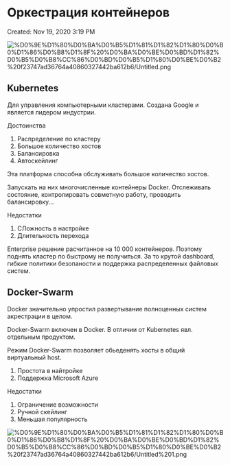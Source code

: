 # Оркестрация контейнеров

Created: Nov 19, 2020 3:19 PM

![%D0%9E%D1%80%D0%BA%D0%B5%D1%81%D1%82%D1%80%D0%B0%D1%86%D0%B8%D1%8F%20%D0%BA%D0%BE%D0%BD%D1%82%D0%B5%D0%B8%CC%86%D0%BD%D0%B5%D1%80%D0%BE%D0%B2%20f23747ad36764a40860327442ba612b6/Untitled.png](%D0%9E%D1%80%D0%BA%D0%B5%D1%81%D1%82%D1%80%D0%B0%D1%86%D0%B8%D1%8F%20%D0%BA%D0%BE%D0%BD%D1%82%D0%B5%D0%B8%CC%86%D0%BD%D0%B5%D1%80%D0%BE%D0%B2%20f23747ad36764a40860327442ba612b6/Untitled.png)

## Kubernetes

Для управления компьютерными кластерами. Создана Google и является лидером индустрии. 

Достоинства

1. Распределение по кластеру
2. Большое количество хостов
3. Балансировка
4. Автоскейлинг

Эта платформа способна обслуживать большое количество хостов. 

Запускать на них многочисленные контейнеры Docker. Отслеживать состояние, контролировать совметную работу, проводить балансировку...

Недостатки

1. СЛожность в настройке
2. Длительность перехода

Enterprise решение расчитанное на 10 000 контейнеров. Поэтому поднять кластер по быстрому не получиться. За то крутой dashboard, гибкие политики безопаности и поддержка распределенных файловых систем. 

## Docker-Swarm

Docker значительно упростил развертывание полноценных систем акрестрации в целом. 

Docker-Swarm  включен в Docker. В отличии от Kubernetes явл. отдельным продуктом. 

Режим Docker-Swarm позволяет обьеденять хосты в общий виртуальный host.

1. Простота в найтройке
2. Поддержка Microsoft Azure

Недостатки

1. Ограничение возможности
2. Ручной скейлинг
3. Меньшая популярность

![%D0%9E%D1%80%D0%BA%D0%B5%D1%81%D1%82%D1%80%D0%B0%D1%86%D0%B8%D1%8F%20%D0%BA%D0%BE%D0%BD%D1%82%D0%B5%D0%B8%CC%86%D0%BD%D0%B5%D1%80%D0%BE%D0%B2%20f23747ad36764a40860327442ba612b6/Untitled%201.png](%D0%9E%D1%80%D0%BA%D0%B5%D1%81%D1%82%D1%80%D0%B0%D1%86%D0%B8%D1%8F%20%D0%BA%D0%BE%D0%BD%D1%82%D0%B5%D0%B8%CC%86%D0%BD%D0%B5%D1%80%D0%BE%D0%B2%20f23747ad36764a40860327442ba612b6/Untitled%201.png)